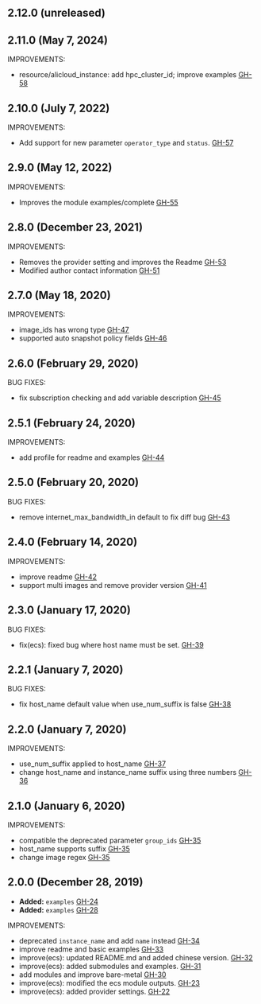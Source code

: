 ## 2.12.0 (unreleased)
## 2.11.0 (May 7, 2024)

IMPROVEMENTS: 

- resource/alicloud_instance: add hpc_cluster_id; improve examples [GH-58](https://github.com/alibabacloud-automation/terraform-alicloud-ecs-instance/pull/58)

## 2.10.0 (July 7, 2022)

IMPROVEMENTS: 

- Add support for new parameter `operator_type` and `status`. [GH-57](https://github.com/terraform-alicloud-modules/terraform-alicloud-ecs-instance/pull/57)

## 2.9.0 (May 12, 2022)

IMPROVEMENTS: 

- Improves the module examples/complete [GH-55](https://github.com/alibabacloud-automation/terraform-alicloud-ecs-instance/pull/55)


## 2.8.0 (December 23, 2021)

IMPROVEMENTS: 

- Removes the provider setting and improves the Readme [GH-53](https://github.com/terraform-alicloud-modules/terraform-alicloud-ecs-instance/pull/53)
- Modified author contact information [GH-51](https://github.com/terraform-alicloud-modules/terraform-alicloud-ecs-instance/pull/51)

## 2.7.0 (May 18, 2020)

IMPROVEMENTS:

- image_ids has wrong type [GH-47](https://github.com/terraform-alicloud-modules/terraform-alicloud-ecs-instance/pull/47)
- supported auto snapshot policy fields [GH-46](https://github.com/terraform-alicloud-modules/terraform-alicloud-ecs-instance/pull/46)

## 2.6.0 (February 29, 2020)

BUG FIXES:

- fix subscription checking and add variable description [GH-45](https://github.com/terraform-alicloud-modules/terraform-alicloud-ecs-instance/pull/45)

## 2.5.1 (February 24, 2020)

IMPROVEMENTS:

- add profile for readme and examples [GH-44](https://github.com/terraform-alicloud-modules/terraform-alicloud-ecs-instance/pull/44)

## 2.5.0 (February 20, 2020)

BUG FIXES:

- remove internet_max_bandwidth_in default to fix diff bug [GH-43](https://github.com/terraform-alicloud-modules/terraform-alicloud-ecs-instance/pull/43)

## 2.4.0 (February 14, 2020)

IMPROVEMENTS:

- improve readme [GH-42](https://github.com/terraform-alicloud-modules/terraform-alicloud-ecs-instance/pull/42)
- support multi images and remove provider version [GH-41](https://github.com/terraform-alicloud-modules/terraform-alicloud-ecs-instance/pull/41)

## 2.3.0 (January 17, 2020)

BUG FIXES:

- fix(ecs): fixed bug where host name must be set. [GH-39](https://github.com/terraform-alicloud-modules/terraform-alicloud-ecs-instance/pull/39)

## 2.2.1 (January 7, 2020)

BUG FIXES:

- fix host_name default value when use_num_suffix is false [GH-38](https://github.com/terraform-alicloud-modules/terraform-alicloud-ecs-instance/pull/38)

## 2.2.0 (January 7, 2020)

IMPROVEMENTS:

- use_num_suffix applied to host_name [GH-37](https://github.com/terraform-alicloud-modules/terraform-alicloud-ecs-instance/pull/37)
- change host_name and instance_name suffix using three numbers [GH-36](https://github.com/terraform-alicloud-modules/terraform-alicloud-ecs-instance/pull/36)

## 2.1.0 (January 6, 2020)

IMPROVEMENTS:

- compatible the deprecated parameter `group_ids` [GH-35](https://github.com/terraform-alicloud-modules/terraform-alicloud-ecs-instance/pull/35)
- host_name supports suffix [GH-35](https://github.com/terraform-alicloud-modules/terraform-alicloud-ecs-instance/pull/35)
- change image regex [GH-35](https://github.com/terraform-alicloud-modules/terraform-alicloud-ecs-instance/pull/35)

## 2.0.0 (December 28, 2019)

- **Added:** `examples` [GH-24](https://github.com/terraform-alicloud-modules/terraform-alicloud-ecs-instance/pull/24)
- **Added:** `examples` [GH-28](https://github.com/terraform-alicloud-modules/terraform-alicloud-ecs-instance/pull/28)

IMPROVEMENTS:

- deprecated `instance_name` and add `name` instead [GH-34](https://github.com/terraform-alicloud-modules/terraform-alicloud-ecs-instance/pull/34)
- improve readme and basic examples [GH-33](https://github.com/terraform-alicloud-modules/terraform-alicloud-ecs-instance/pull/33)
- improve(ecs): updated README.md and added chinese version. [GH-32](https://github.com/terraform-alicloud-modules/terraform-alicloud-ecs-instance/pull/32)
- improve(ecs): added submodules and examples. [GH-31](https://github.com/terraform-alicloud-modules/terraform-alicloud-ecs-instance/pull/31)
- add modules and improve bare-metal [GH-30](https://github.com/terraform-alicloud-modules/terraform-alicloud-ecs-instance/pull/30)
- improve(ecs): modified the ecs module outputs. [GH-23](https://github.com/terraform-alicloud-modules/terraform-alicloud-ecs-instance/pull/23)
- improve(ecs): added provider settings. [GH-22](https://github.com/terraform-alicloud-modules/terraform-alicloud-ecs-instance/pull/22)
